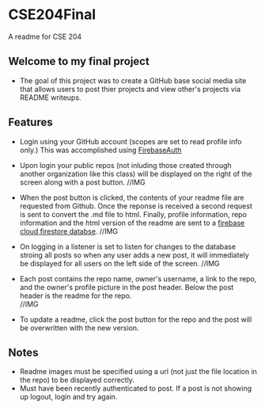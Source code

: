 # CSE204Final
A readme for CSE 204

## Welcome to my final project
* The goal of this project was to create a GitHub base social media site that allows users to post thier projects and view other's projects via README writeups.

## Features
* Login using your GitHub account (scopes are set to read profile info only.) This was accomplished using [FirebaseAuth](https://firebase.google.com/docs/auth)
* Upon login your public repos (not inluding those created through another organization like this class) will be displayed on the right of the screen along with a post button.
//IMG

* When the post button is clicked, the contents of your readme file are requested from Github. Once the reponse is received a second request is sent to convert the .md file to html. Finally, profile information, repo information and the html version of the readme are sent to a [firebase cloud firestore databse](https://firebase.google.com/docs/firestore).
//IMG

* On logging in a listener is set to listen for changes to the database stroing all posts so when any user adds a new post, it will immediately be displayed for all users on the left side of the screen.
//IMG

* Each post contains the repo name, owner's username, a link to the repo, and the owner's profile picture in the post header. Below the post header is the readme for the repo.  
//IMG

* To update a readme, click the post button for the repo and the post will be overwritten with the new version.

## Notes
* Readme images must be specified using a url (not just the file location in the repo) to be displayed correctly.
* Must have been recently authenticated to post. If a post is not showing up logout, login and try again.


